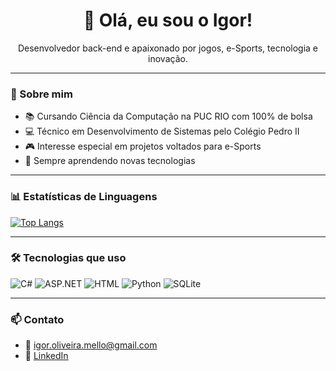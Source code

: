 <h1 align="center">👋 Olá, eu sou o Igor!</h1>

<p align="center">Desenvolvedor back-end e apaixonado por jogos, e-Sports, tecnologia e inovação.</p>

---

### 🚀 Sobre mim

- 📚 Cursando Ciência da Computação na PUC RIO com 100% de bolsa
- 💻 Técnico em Desenvolvimento de Sistemas pelo Colégio Pedro II
- 🎮 Interesse especial em projetos voltados para e-Sports  
- 📘 Sempre aprendendo novas tecnologias  

---

### 📊 Estatísticas de Linguagens

[![Top Langs](https://github-readme-stats.vercel.app/api/top-langs/?username=igordemello&layout=compact&theme=transparent)](https://github.com/anuraghazra/github-readme-stats)

---

### 🛠 Tecnologias que uso

![C#](https://img.shields.io/badge/C%23-239120?style=flat&logo=c-sharp&logoColor=white)
![ASP.NET](https://img.shields.io/badge/ASP.NET-512BD4?style=flat&logo=.net&logoColor=white)
![HTML](https://img.shields.io/badge/HTML5-E34F26?style=flat&logo=html5&logoColor=white)
![Python](https://img.shields.io/badge/Python-3776AB?style=flat&logo=python&logoColor=white)
![SQLite](https://img.shields.io/badge/SQLite-003B57?style=flat&logo=sqlite&logoColor=white)

---

### 📫 Contato

- 📧 igor.oliveira.mello@gmail.com
- 💼 [LinkedIn](https://www.linkedin.com/in/igordemello/)
